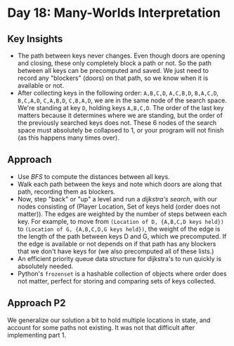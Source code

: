 # Day 18: Many-Worlds Interpretation

## Key Insights

- The path between keys never changes. Even though doors are opening and
  closing, these only completely block a path or not. So the path between all
  keys can be precomputed and saved. We just need to record any "blockers"
  (doors) on that path, so we know when it is available or not.
- After collecting keys in the following order: `A,B,C,D`, `A,C,B,D`,
  `B,A,C,D`, `B,C,A,D`, `C,A,B,D`, `C,B,A,D`, we are in the same node of the
  search space. We're standing at key `D`, holding keys `A,B,C,D`. The order
  of the last key matters because it determines where we are standing, but the
  order of the previously searched keys does not. These 6 nodes of the search
  space must absolutely be collapsed to 1, or your program will not finish (as
  this happens many times over).

## Approach

- Use _BFS_ to compute the distances between all keys.
- Walk each path between the keys and note which doors are along that path,
  recording them as blockers.
- Now, step "back" or "up" a level and run a _dijkstra's search_, with our nodes
  consisting of (Player Location, Set of keys held (order does not matter)).
  The edges are weighted by the number of steps between each key. For
  example, to move from `(Location of D, {A,B,C,D keys held})` to `(Location of G, {A,B,C,D,G keys held})`, the weight of the edge is the length of the path
  between keys D and G, which we precomputed. If the edge is available or
  not depends on if that path has any blockers that we don't have keys for (we
  also precomputed all of these lists.)
- An efficient priority queue data structure for dijkstra's to run quickly is
  absolutely needed.
- Python's `frozenset` is a hashable collection of objects where order does
  not matter, perfect for storing and comparing sets of keys collected.

## Approach P2

We generalize our solution a bit to hold multiple locations in state, and account
for some paths not existing. It was not that difficult after implementing
part 1.
